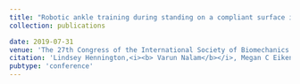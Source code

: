 ```yaml
---
title: "Robotic ankle training during standing on a compliant surface improves paretic ankle motor control, postural balance, and walking in chronic stroke survivors"
collection: publications

date: 2019-07-31
venue: 'The 27th Congress of the International Society of Biomechanics (ISB 2019) / The 43rd Annual Meeting of the American Society of Biomechanics (ASB 2019)'
citation: 'Lindsey Hennington,<i><b> Varun Nalam</b></i>, Megan C Eikenberry, Carolyn L Kinney, Hyunglae Lee'
pubtype: 'conference'
---
```

